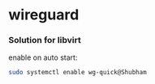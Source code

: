 # wireguard

### Solution for libvirt

enable on auto start:
```bash
sudo systemctl enable wg-quick@Shubham
```
